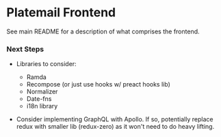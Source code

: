 # Platemail Frontend

See main README for a description of what comprises the frontend.

### Next Steps

- Libraries to consider:

  - Ramda
  - Recompose (or just use hooks w/ preact hooks lib)
  - Normalizer
  - Date-fns
  - i18n library

- Consider implementing GraphQL with Apollo. If so, potentially
  replace redux with smaller lib (redux-zero) as it won't need
  to do heavy lifting.
